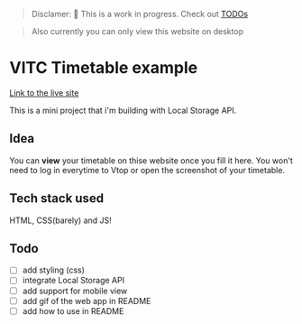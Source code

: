 > Disclamer: 🚧 This is a work in progress. Check out [TODOs](#todo)

> Also currently you can only view this website on desktop

# VITC Timetable example

[Link to the live site](https://lenincodes.co/vitc-timetable-example/)

This is a mini project that i'm building with Local Storage API.

## Idea

You can **view** your timetable on thise website once you fill it here. You won't need to log in everytime to Vtop or open the screenshot of your timetable.

## Tech stack used

HTML, CSS(barely) and JS!

## Todo

- [ ] add styling (css)
- [ ] integrate Local Storage API
- [ ] add support for mobile view
- [ ] add gif of the web app in README
- [ ] add how to use in README
